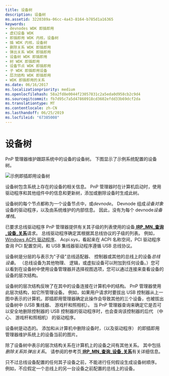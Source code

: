 ```yaml
---
title: 设备树
description: 设备树
ms.assetid: 3220389a-06cc-4a43-8164-b785d1a16365
keywords:
- devnodes WDK 即插即用
- 虚幻设备 WDK
- 即插即用 WDK 内核，设备树
- 插 WDK 内核，设备树
- 删除关系 WDK 即插即用
- 弹出关系 WDK 即插即用
- 设备树 WDK 即插即用
- 树 WDK 即插即用
- 设备节点 WDK 即插即用
- 子 WDK 即插即用设备
- 层次结构 WDK 即插即用
- WDK 即插即用的关系
ms.date: 06/16/2017
ms.localizationpriority: medium
ms.openlocfilehash: 58a2fd8e0044f23057831c2a5eda0d958cb2c9d4
ms.sourcegitcommit: fb7d95c7a5d47860918cd3602efdd33b69dcf2da
ms.translationtype: MT
ms.contentlocale: zh-CN
ms.lasthandoff: 06/25/2019
ms.locfileid: "67385008"
---
```

# <a name="device-tree"></a>设备树





PnP 管理器维护跟踪系统中的设备的设备树。 下图显示了示例系统配置的设备树。

![示例即插即用设备树](images/devtree.png)

设备树包含系统上存在的设备的相关信息。 PnP 管理器时在计算机启动时，使用驱动程序和其他组件中的信息和更新树，添加或删除设备时生成此树。

设备树的每个节点都称为一个设备节点中，或*devnode*。 Devnode 组成*设备对象*设备的驱动程序，以及由系统维护的内部信息。 因此，没有为每个 devnode*设备堆栈*。

已要求总线驱动程序 PnP 管理器提供有关其子级的列表使用的设备[ **IRP\_MN\_查询\_设备\_关系**](https://docs.microsoft.com/windows-hardware/drivers/kernel/irp-mn-query-device-relations)请求。 总线驱动程序确定其根据其总线协议的子级的列表。 例如， [Windows ACPI 驱动程序](acpi-driver.md)、 Acpi.sys，看起来在 ACPI 名称空间，PCI 驱动程序查询 PCI 配置空间，和 USB 集线器驱动程序遵循 USB 总线协议。

设备树是分层的与表示为"子级"总线适配器、 控制器或其他的总线上的设备*总线设备*。 （总线设备为其他物理、 逻辑，或虚拟设备可以附加到任何设备。）您可以看到在设备树中使用设备管理器并选择视图选项，您可以通过连接来查看设备的设备的层次结构。

设备树的层次结构反映了在其中的设备连接在计算机中的结构。 PnP 管理器使用此层次结构，如它所管理设备。 例如，如果用户请求时要拔出 USB 控制器从上一图中表示的计算机，即插即用管理器确定此操作会导致其他的三个设备，也被拔出设备树中 (USB 集线器、 游戏杆和照相机）。 当 PnP 管理器查询来确定它是否可以安全地删除控制器的 USB 控制器的驱动程序时，也会查询该控制器的后代 （中心、 游戏杆和照相机） 的驱动程序。

设备树是动态的。 添加和从计算机中删除设备时，（以及驱动程序） 的即插即用管理器维护系统上的设备当前的图片。

除了设备树中表示的层次结构关系在计算机上的设备之间有其他关系。 其中包括*删除关系*并*弹出关系*。 请参阅的参考页[ **IRP\_MN\_查询\_设备\_关系**](https://docs.microsoft.com/windows-hardware/drivers/kernel/irp-mn-query-device-relations)有关详细信息。

只不过总线设备配置的任何其子设备之前，不能进行任何假设生成设备树顺序。 例如，不应假定一个总线上的另一台设备之前配置的总线上的设备。

 

 




